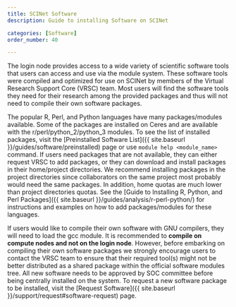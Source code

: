 ```yaml
---
title: SCINet Software
description: Guide to installing Software on SCINet

categories: [Software]
order_number: 40

---
```


The login node provides access to a wide variety of scientific software tools that users can access and use via the module system. These software tools were compiled and optimized for use on SCINet by members of the Virtual Research Support Core (VRSC) team. Most users will find the software tools they need for their research among the provided packages and thus will not need to compile their own software packages.

<!--excerpt-->

The popular R, Perl, and Python languages have many packages/modules available. Some of the packages are installed on Ceres and are available with the r/perl/python_2/python_3 modules. To see the list of installed packages, visit the [Preinstalled Software List]({{ site.baseurl }}/guides/software/preinstalled) page or use  `module help <module_name>`  command. If users need packages that are not available, they can either request VRSC to add packages, or they can download and install packages in their home/project directories. We recommend installing packages in the project directories since collaborators on the same project most probably would need the same packages. In addition, home quotas are much lower than project directories quotas. See the [Guide to Installing R, Python, and Perl Packages]({{ site.baseurl }}/guides/analysis/r-perl-python/) for instructions and examples on how to add packages/modules for these languages.

If users would like to compile their own software with GNU compilers, they will need to load the gcc module. It is recommended to **compile on compute nodes and not on the login node**. However, before embarking on compiling their own software packages we strongly encourage users to contact the VRSC team to ensure that their required tool(s) might not be better distributed as a shared package within the official software modules tree. All new software needs to be approved by SOC committee before being centrally installed on the system. To request a new software package to be installed, visit the [Request Software]({{ site.baseurl }}/support/request#software-request) page.